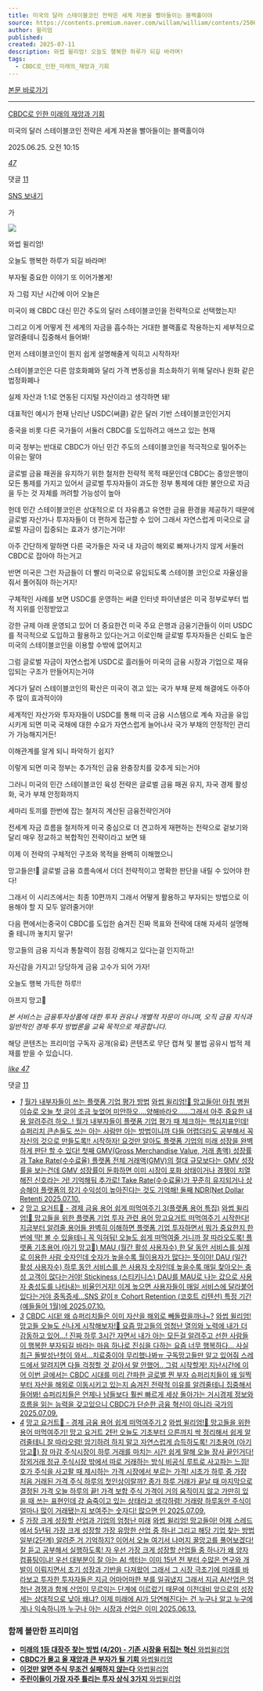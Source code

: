 ```yaml
---
title: 미국의 달러 스테이블코인 전략은 세계 자본을 빨아들이는 블랙홀이야
source: https://contents.premium.naver.com/willam/william/contents/250625101535787mh
author: 윌리엄
published: 
created: 2025-07-11
description: 와썹 윌리엄! 오늘도 행복한 하루가 되길 바라며!
tags:
  - CBDC로_인한_미래의_재앙과_기회
---
```

[본문 바로가기](https://contents.premium.naver.com/willam/william/contents/#ct)

---

[CBDC로 인한 미래의 재앙과 기회](https://contents.premium.naver.com/willam/william/contents?categoryId=19786981950000oft)

미국의 달러 스테이블코인 전략은 세계 자본을 빨아들이는 블랙홀이야

2025.06.25. 오전 10:15

[*47*](https://contents.premium.naver.com/willam/william/contents/#)

댓글 [11](https://contents.premium.naver.com/willam/william/comment/250625101535787mh)

[SNS 보내기](https://contents.premium.naver.com/willam/william/contents/#)

가

![](https://scs-phinf.pstatic.net/MjAyNTA2MjVfMTQw/MDAxNzUwODEzNDMwMDMy.9XtQyic1HIg9oIcHtIGkx1Ry0jWVzh5GtpYehWHy1KIg.V6Q5Wkg4-QUVmuanZQQlGcNu5JHsjkMQveemCIYzRd8g.PNG/KakaoTalk_20250619_142315615.png?type=w800)

와썹 윌리엄!

오늘도 행복한 하루가 되길 바라며!

부자될 중요한 이야기 또 이어가볼게!

자 그럼 지난 시간에 이어 오늘은

미국이 왜 CBDC 대신 민간 주도의 달러 스테이블코인을 전략적으로 선택했는지!

그리고 이게 어떻게 전 세계의 자금을 흡수하는 거대한 블랙홀로 작용하는지 세부적으로 알려줄테니 집중해서 들어봐!

먼저 스테이블코인이 뭔지 쉽게 설명해줄게 익히고 시작하자!

스테이블코인은 다른 암호화폐와 달리 가격 변동성을 최소화하기 위해 달러나 원화 같은 법정화폐나

실제 자산과 1:1로 연동된 디지털 자산이라고 생각하면 돼!

대표적인 예시가 현재 난리난 USDC(써클) 같은 달러 기반 스테이블코인인거지

중국을 비롯 다른 국가들이 서둘러 CBDC를 도입하려고 애쓰고 있는 현재

미국 정부는 반대로 CBDC가 아닌 민간 주도의 스테이블코인을 적극적으로 밀어주는 이유는 말야

글로벌 금융 패권을 유지하기 위한 철저한 전략적 목적 때문인데 CBDC는 중앙은행이 모든 통제를 가지고 있어서 글로벌 투자자들이 과도한 정부 통제에 대한 불안으로 자금을 두는 것 자체를 꺼려할 가능성이 높아

헌데 민간 스테이블코인은 상대적으로 더 자유롭고 유연한 금융 환경을 제공하기 때문에 글로벌 자산가나 투자자들이 더 편하게 접근할 수 있어 그래서 자연스럽게 미국으로 글로벌 자금이 집중되는 효과가 생기는거야!

아주 간단하게 말하면 다른 국가들은 자국 내 자금이 해외로 빠져나가지 않게 서둘러 CBDC로 잡아야 하는거고

반면 미국은 그런 자금들이 더 빨리 미국으로 유입되도록 스테이블 코인으로 자율성을 줘서 풀어줘야 하는거지!

구체적인 사례를 보면 USDC를 운영하는 써클 인터넷 파이낸셜은 미국 정부로부터 법적 지위를 인정받았고

강한 규제 아래 운영되고 있어 더 중요한건 미국 주요 은행과 금융기관들이 이미 USDC를 적극적으로 도입하고 활용하고 있다는거고 이로인해 글로벌 투자자들은 신뢰도 높은 미국의 스테이블코인을 이용할 수밖에 없어지고

그럼 글로벌 자금이 자연스럽게 USDC로 흘러들어 미국의 금융 시장과 기업으로 재유입되는 구조가 만들어지는거야

게다가 달러 스테이블코인의 확산은 미국이 겪고 있는 국가 부채 문제 해결에도 아주아주 많이 효과적이야

세계적인 자산가와 투자자들이 USDC를 통해 미국 금융 시스템으로 계속 자금을 유입시키게 되면 미국 국채에 대한 수요가 자연스럽게 늘어나사 국가 부채의 안정적인 관리가 가능해지거든!

이해관계를 알게 되니 파악하기 쉽지?

이렇게 되면 미국 정부는 추가적인 금융 완충장치를 갖추게 되는거야

그러니 미국의 민간 스테이블코인 육성 전략은 글로벌 금융 패권 유지, 자국 경제 활성화, 국가 부채 안정화까지

세마리 토끼를 한번에 잡는 철저히 계산된 금융전략인거야

전세계 자금 흐름을 철저하게 미국 중심으로 더 견고하게 재편하는 전략으로 겉보기와 달리 매우 정교하고 복합적인 전략이라고 보면 돼

이제 이 전략의 구체적인 구조와 목적을 완벽히 이해했으니

망고들은!🥭 글로벌 금융 흐름속에서 더더 전략적이고 명확한 판단을 내릴 수 있어야 한다!

그래서 이 시리즈에서는 최종 10편까지 그래서 어떻게 활용하고 부자되는 방법으로 이용해야 할 지 모두 알려줄거야!

다음 편에서는중국이 CBDC를 도입한 숨겨진 진짜 목표와 전략에 대해 자세히 설명해줄 테니까 놓치지 말구!

망고들의 금융 지식과 통찰력이 점점 강해지고 있다는걸 인지하고!

자신감을 가지고! 당당하게 금융 고수가 되어 가자!

오늘도 행복 가득한 하루!!

아프지 망고🥭

*본 서비스는 금융투자상품에 대한 투자 권유나 개별적 자문이 아니며, 오직 금융 지식과 일반적인 경제·투자 방법론을 교육 목적으로 제공합니다.*

해당 콘텐츠는 프리미엄 구독자 공개(유료) 콘텐츠로 무단 캡쳐 및 불법 공유시 법적 제재를 받을 수 있습니다.

[*like* *47*](https://contents.premium.naver.com/willam/william/contents/#)

댓글 [11](https://contents.premium.naver.com/willam/william/comment/250625101535787mh)

- [*1*](https://contents.premium.naver.com/willam/william/contents/250710112941929tj)
	[월가 내부자들이 쓰는 플랫폼 기업 평가 방법](https://contents.premium.naver.com/willam/william/contents/250710112941929tj)
	[
	와썹 윌리엄!🥭 망고들아! 아침 병원 이슈로 오늘 첫 글이 조금 늦었어 미안하오....양해바라오......그래서 아주 중요한 내용 알려주려 하오..! 월가 내부자들이 플랫폼 기업 평가 때 체크하는 핵심지표인데! 슈퍼리치 큰손들도 쓰는 아는 사람만 아는 방법이니까 다들 어렵더라도 공부해서 꼭 자신의 것으로 만들도록!! 시작하자! 요것만 알아도 플랫폼 기업의 미래 성장을 완벽하게 판단 할 수 있다! 첫째 GMV(Gross Merchandise Value, 거래 총액) 성장률과 Take Rate(수수료율) 플랫폼 전체 거래액(GMV)의 절대 규모보다는 GMV 성장률을 보는건데 GMV 성장률이 둔화하면 이미 시장이 포화 상태이거나 경쟁이 치열해진 신호라는 거! 기억해둬 추가로! Take Rate(수수료율)가 꾸준히 유지되거나 상승해야 플랫폼의 장기 수익성이 높아진다는 것도 기억해! 둘째 NDR(Net Dollar Retenti
	2025.07.10.](https://contents.premium.naver.com/willam/william/contents/250710112941929tj)
- [*2*](https://contents.premium.naver.com/willam/william/contents/250710120751099bm)
	[망고 요거트🥭 - 경제 금융 용어 쉽게 떠먹여주기 3(플랫폼 용어 특집)](https://contents.premium.naver.com/willam/william/contents/250710120751099bm)
	[
	와썹 윌리엄!🥭 망고들을 위한 플랫폼 기업 투자 관련 용어 망고요거트 떠먹여주기 시작한다! 지금부터 알려줄 용어들 완벽히 이해하면 플랫폼 기업 투자하면서 뭐가 중요한지 한 번에 딱! 볼 수 있을테니 꼭 익혀둬! 오늘도 쉽게 떠먹여줄 거니까 잘 따라오도록! 플랫폼 기초용어 (아기 망고🥭) MAU (월간 활성 사용자수) 한 달 동안 서비스를 실제로 이용한 사람 숫자인데 숫자가 높을수록 월이용자가 많다는 뜻이야! DAU (일간 활성 사용자수) 하루 동안 서비스를 쓴 사용자 숫자인데 높을수록 매일 찾아오는 충성 고객이 많다는거야! Stickiness (스티키니스) DAU를 MAU로 나눈 값으로 사용자 충성도를 나타내는 비율인거지! 이게 높으면 사용자들이 매일 서비스에 달라붙어 있다는거야 중독증세...SNS 같이ㅎ Cohort Retention (코호트 리텐션) 특정 기간(예들들어 1월)에
	2025.07.10.](https://contents.premium.naver.com/willam/william/contents/250710120751099bm)
- [*3*](https://contents.premium.naver.com/willam/william/contents/250709113157091hz)
	[CBDC 시대! 왜 슈퍼리치들은 이미 자산을 해외로 빼돌렸을까나~?](https://contents.premium.naver.com/willam/william/contents/250709113157091hz)
	[와썹 윌리엄! 망고들 오늘도 신나게 시작해보자!🥭 요즘 망고들의 엄청난 열의와 노력에 내가 더 감동하고 있어...! 진짜 하루 3시간 자면서 내가 아는 모든걸 알려주고 선한 사람들이 행복한 부자되길 바라는 마음 하나로 진심을 다하는 요즘 너무 행복하다... 사실 최근 돌발성난청이 와서...치료중이야 무리했나봐ㅠ 구독망고들만 알고 있어줘 스레드에서 알려지면 다들 걱정할 것 같아서 말 안했어.. 그럼 시작할게! 지난시간에 이어 이번 글에서는 CBDC 시대를 미리 간파한 글로벌 찐 부자 슈퍼리치들이 왜 일찍부터 자산을 해외로 이동시키고 있는지 숨겨진 전략적 이유를 알려줄테니 집중해서 들어봐! 슈퍼리치들은 언제나 남들보다 훨씬 빠르게 세상 돌아가는 거시경제 정보와 흐름을 읽는 능력을 갖고있으니 CBDC가 단순한 금융 혁신이 아니라 국가의](https://contents.premium.naver.com/willam/william/contents/250709113157091hz)
	[2025.07.09.](https://contents.premium.naver.com/willam/william/contents/250709113157091hz)
- [*4*](https://contents.premium.naver.com/willam/william/contents/250709170113498la)
	[망고 요거트🥭 - 경제 금융 용어 쉽게 떠먹여주기 2](https://contents.premium.naver.com/willam/william/contents/250709170113498la)
	[
	와썹 윌리엄!🥭 망고들을 위한 용어 떠먹여주기! 망고 요거트 2탄! 오늘도 기초부터 으른까지 싹 정리해서 쉽게 알려줄테니 잘 따라오렴! 암기하려 하지 말고 자연스럽게 습득하도록! 기초용어 (아기 망고🥭) 장 마감 주식시장이 하루 거래를 마치는 시간 쉽게 말해 오늘 장사 끝인거다! 장외거래 정규 주식시장 밖에서 따로 거래하는 방식 비공식 루트로 사고파는 느낌! 호가 주식을 사고팔 때 제시하는 가격 시장에서 부르는 가격! 시초가 하루 중 가장 처음 거래된 가격 주식 하루의 첫인상이랄까? 종가 하루 거래가 끝날 때 마지막으로 결정된 가격 오늘 하루의 끝! 가격 보합 주식 가격이 거의 움직이지 않고 가만히 있을 때 쓰는 표현인데 걍 숨죽이고 있는 상태라고 생각하렴! 거래량 하루동안 주식이 얼마나 많이 거래됐는지 보여주는 숫자디! 많으면 인
	2025.07.09.](https://contents.premium.naver.com/willam/william/contents/250709170113498la)
- [*5*](https://contents.premium.naver.com/willam/william/contents/250613102449306ys)
	[가장 크게 성장할 산업과 기업의 엄청난 미래](https://contents.premium.naver.com/willam/william/contents/250613102449306ys)
	[
	와썹 윌리엄! 망고들아! 어제 스레드에서 5년뒤 가장 크게 성장할 가장 유망한 산업 중 하나! 그리고 해당 기업 찾는 방법 일부(2단계) 알려준 거 기억하지? 이어서 오늘 여기서 나머지 꿀망고를 풀어보겠다! 잘 듣고 공부해서 실행하도록! 자 우선 가장 크게 성장할 산업들 중 하나가 왜 양자컴퓨팅이냐! 우선 대부분이 잘 아는 AI 섹터는 이미 15년 전 부터 수많은 연구와 개발이 이뤄지면서 초기 성장과 기반을 다져왔어 그래서 그 시장 극초기에 미래를 바라보고 투자한 투자자들은 지금 어마어마한 부를 일궈냈지 그래서 지금 AI산업은 엄청난 경쟁과 함께 산업이 무르익는 단계에 이르렀기 때문에 이전대비 앞으로의 성장세는 상대적으로 낮아 왜냐? 이제 미래에 AI가 당연해진다는 건 누구나 알고 누구에게나 익숙하니까 누구나 아는 시장과 산업은 이미
	2025.06.13.](https://contents.premium.naver.com/willam/william/contents/250613102449306ys)

### 함께 볼만한 프리미엄

- [
	**미래의 1등 대장주 찾는 방법 (4/20) - 기존 시장을 뒤집는 혁신**
	와썹윌리엄
	](https://contents.premium.naver.com/willam/william/contents/250707110249184xy?from=news_arp_in_cp)
- [
	**CBDC가 몰고 올 재앙과 큰 부자가 될 기회**
	와썹윌리엄
	](https://contents.premium.naver.com/willam/william/contents/250619142657793um?from=news_arp_article)
- [
	**이것만 알면 주식 무조건 실패하지 않는다**
	와썹윌리엄
	](https://contents.premium.naver.com/willam/william/contents/250624221429910lw?from=news_arp_article)
- [
	**주린이들이 가장 자주 틀리는 투자 상식 3가지**
	와썹윌리엄
	](https://contents.premium.naver.com/willam/william/contents/250624095956355mt?from=news_arp_article)
